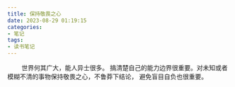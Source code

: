 ```yaml
---
title: 保持敬畏之心
date: 2023-08-29 01:19:15
categories: 
- 笔记 
tags:
- 读书笔记
---
```


&ensp;&ensp;&ensp;&ensp; 世界何其广大，能人异士很多。 搞清楚自己的能力边界很重要。对未知或者模糊不清的事物保持敬畏之心，不鲁莽下结论， 避免盲目自负也很重要。
